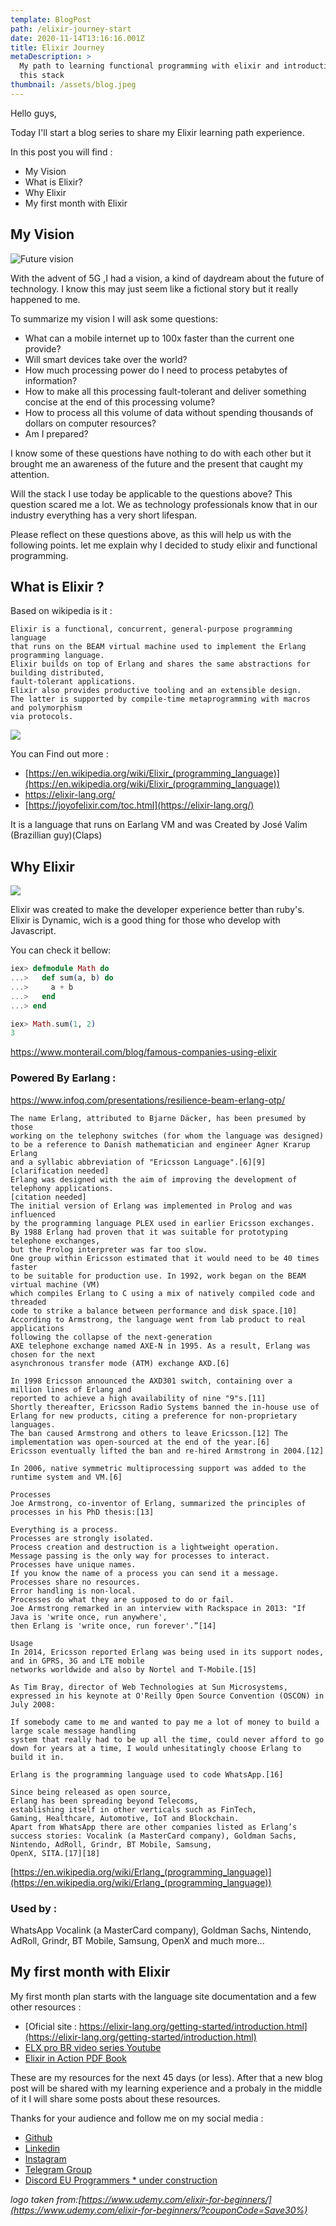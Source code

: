 ```yaml
---
template: BlogPost
path: /elixir-journey-start
date: 2020-11-14T13:16:16.001Z
title: Elixir Journey
metaDescription: >
  My path to learning functional programming with elixir and introduction of
  this stack
thumbnail: /assets/blog.jpeg
---
```

Hello guys, 

Today I'll start a blog series to share my Elixir learning path experience.

In this post you will find :

* My Vision
* What is Elixir?
* Why Elixir
* My first month with Elixir

## My Vision

![](/assets/I93-Corridor.jpg "Future vision")

With the advent of 5G ,I had a vision, a kind of daydream about the future of technology. I know this may just seem like a fictional story but it really happened to me.

To summarize my vision I will ask some questions:

* What can a mobile internet up to 100x faster than the current one provide?
* Will smart devices take over the world?
* How much processing power do I need to process petabytes of information?
* How to make all this processing fault-tolerant and deliver something concise at the end of this processing volume?
* How to process all this volume of data without spending thousands of dollars on computer resources?
* Am I  prepared?

I know some of these questions have nothing to do with each other but it brought me an awareness of the future and the present that caught my attention.

Will the stack I use today be applicable to the questions above? This question scared me a lot. We as technology professionals know that in our industry everything has a very short lifespan.

Please reflect on these questions above, as this will help us with the following points. let me explain why I decided to study elixir and functional programming.

## What is Elixir ?

Based on wikipedia is it : 

```
Elixir is a functional, concurrent, general-purpose programming language
that runs on the BEAM virtual machine used to implement the Erlang programming language.
Elixir builds on top of Erlang and shares the same abstractions for building distributed,
fault-tolerant applications. 
Elixir also provides productive tooling and an extensible design. 
The latter is supported by compile-time metaprogramming with macros and polymorphism
via protocols.
```

[![](http://img.youtube.com/vi/8Ng6TfAj7Sk/0.jpg)](http://www.youtube.com/watch?v=8Ng6TfAj7Sk)

You can Find out more : 

* [https://en.wikipedia.org/wiki/Elixir_(programming_language)](https://en.wikipedia.org/wiki/Elixir_(programming_language))
* <https://elixir-lang.org/>
* [https://joyofelixir.com/toc.html](https://elixir-lang.org/)

It is a language that runs on Earlang VM and was  Created by José Valim (Brazillian guy)(Claps)

## Why Elixir

[![](http://img.youtube.com/vi/EXE7NUxBKrk/0.jpg)](http://www.youtube.com/watch?v=EXE7NUxBKrk)

Elixir was created to make the developer experience better than ruby's. Elixir is Dynamic, wich is a good thing for those who develop with Javascript.

You can check it bellow:

```elixir
iex> defmodule Math do
...>   def sum(a, b) do
...>     a + b
...>   end
...> end

iex> Math.sum(1, 2)
3
```

<https://www.monterail.com/blog/famous-companies-using-elixir>

### Powered By Earlang :

<https://www.infoq.com/presentations/resilience-beam-erlang-otp/>

```
The name Erlang, attributed to Bjarne Däcker, has been presumed by those
working on the telephony switches (for whom the language was designed) 
to be a reference to Danish mathematician and engineer Agner Krarup Erlang 
and a syllabic abbreviation of "Ericsson Language".[6][9][clarification needed] 
Erlang was designed with the aim of improving the development of telephony applications.
[citation needed] 
The initial version of Erlang was implemented in Prolog and was influenced 
by the programming language PLEX used in earlier Ericsson exchanges.
By 1988 Erlang had proven that it was suitable for prototyping telephone exchanges,
but the Prolog interpreter was far too slow. 
One group within Ericsson estimated that it would need to be 40 times faster
to be suitable for production use. In 1992, work began on the BEAM virtual machine (VM)
which compiles Erlang to C using a mix of natively compiled code and threaded 
code to strike a balance between performance and disk space.[10] 
According to Armstrong, the language went from lab product to real applications 
following the collapse of the next-generation 
AXE telephone exchange named AXE-N in 1995. As a result, Erlang was chosen for the next 
asynchronous transfer mode (ATM) exchange AXD.[6]

In 1998 Ericsson announced the AXD301 switch, containing over a million lines of Erlang and 
reported to achieve a high availability of nine "9"s.[11] 
Shortly thereafter, Ericsson Radio Systems banned the in-house use of Erlang for new products, citing a preference for non-proprietary languages.
The ban caused Armstrong and others to leave Ericsson.[12] The implementation was open-sourced at the end of the year.[6] 
Ericsson eventually lifted the ban and re-hired Armstrong in 2004.[12]

In 2006, native symmetric multiprocessing support was added to the runtime system and VM.[6]

Processes
Joe Armstrong, co-inventor of Erlang, summarized the principles of processes in his PhD thesis:[13]

Everything is a process.
Processes are strongly isolated.
Process creation and destruction is a lightweight operation.
Message passing is the only way for processes to interact.
Processes have unique names.
If you know the name of a process you can send it a message.
Processes share no resources.
Error handling is non-local.
Processes do what they are supposed to do or fail.
Joe Armstrong remarked in an interview with Rackspace in 2013: "If Java is 'write once, run anywhere', 
then Erlang is 'write once, run forever'.”[14]

Usage
In 2014, Ericsson reported Erlang was being used in its support nodes, and in GPRS, 3G and LTE mobile 
networks worldwide and also by Nortel and T-Mobile.[15]

As Tim Bray, director of Web Technologies at Sun Microsystems, expressed in his keynote at O'Reilly Open Source Convention (OSCON) in July 2008:

If somebody came to me and wanted to pay me a lot of money to build a large scale message handling 
system that really had to be up all the time, could never afford to go down for years at a time, I would unhesitatingly choose Erlang to build it in.

Erlang is the programming language used to code WhatsApp.[16]

Since being released as open source, 
Erlang has been spreading beyond Telecoms, 
establishing itself in other verticals such as FinTech, 
Gaming, Healthcare, Automotive, IoT and Blockchain. 
Apart from WhatsApp there are other companies listed as Erlang’s 
success stories: Vocalink (a MasterCard company), Goldman Sachs, 
Nintendo, AdRoll, Grindr, BT Mobile, Samsung,
OpenX, SITA.[17][18]
```

[https://en.wikipedia.org/wiki/Erlang_(programming_language)](https://en.wikipedia.org/wiki/Erlang_(programming_language))

### Used by :

WhatsApp Vocalink (a MasterCard company), Goldman Sachs, Nintendo, AdRoll, Grindr, BT Mobile, Samsung, OpenX and much more...

## My first month with Elixir

My first month plan starts with the language site documentation and a few other resources : 

* [Oficial site : https://elixir-lang.org/getting-started/introduction.html](https://elixir-lang.org/getting-started/introduction.html)
* [ELX pro BR video series Youtube](https://www.youtube.com/playlist?list=PLEs0qgZpGeOVQFnsN9t93rr5KjlKGU2oS)
* [Elixir in Action PDF Book](https://www.amazon.com/Elixir-Action-Sa%C5%A1a-Juri-cacute/dp/161729201X)

These are my resources for the next 45 days (or less). After that a new blog post will be shared with my learning experience and a probaly in the middle of it I will share some posts about these resources.

Thanks for your audience and follow me on my social media : 

* [Github](https://github.com/freddneos)
* [Linkedin](https://www.linkedin.com/in/fredericobezerra/)
* [Instagram](https://www.instagram.com/frederico.eu/)
* [Telegram Group](https://t.me/joinchat/LV4JQRl7VBWr677GO7Fv9w)
* [Discord EU Programmers  * under construction](<>)

*logo taken from:[https://www.udemy.com/elixir-for-beginners/](https://www.udemy.com/elixir-for-beginners/?couponCode=Save30%)*

